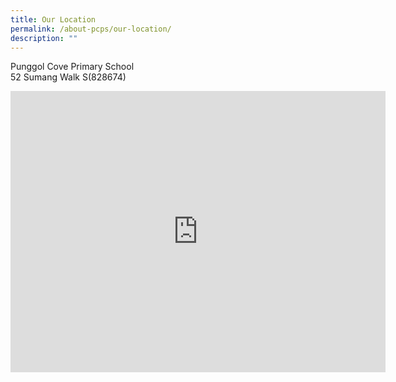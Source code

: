 ```yaml
---
title: Our Location
permalink: /about-pcps/our-location/
description: ""
---
```

Punggol Cove Primary School   
52 Sumang Walk S(828674)

<center><iframe loading="lazy" allowfullscreen="" style="border:0;" height="450" width="600" src="https://www.google.com/maps/embed?pb=!1m18!1m12!1m3!1d3988.607346369582!2d103.89412532069079!3d1.4116903956773388!2m3!1f0!2f0!3f0!3m2!1i1024!2i768!4f13.1!3m3!1m2!1s0x31da15e60a1cc603%3A0x98b0e551b81e6ba8!2sPunggol%20Cove%20Primary%20School!5e0!3m2!1sen!2ssg!4v1672226023236!5m2!1sen!2ssg"></iframe></center>